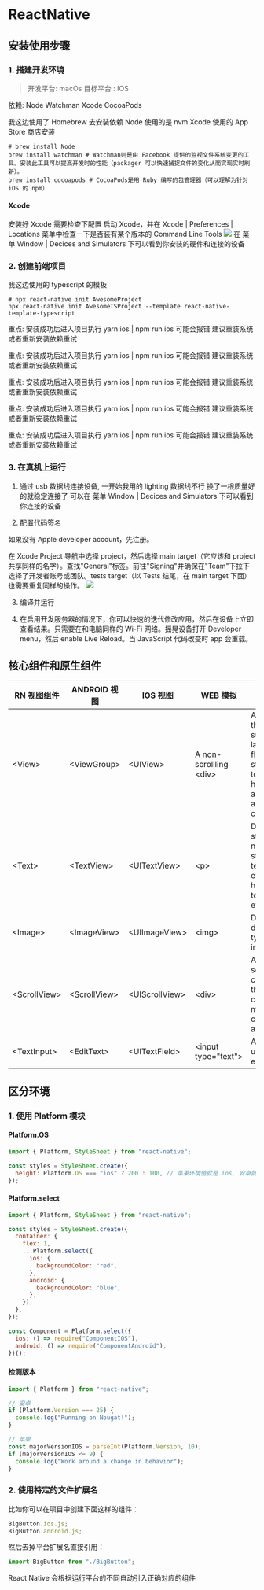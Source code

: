 # ReactNative

## 安装使用步骤

### 1. 搭建开发环境

> 开发平台: macOs 目标平台 : IOS

依赖: Node Watchman Xcode CocoaPods

我这边使用了 Homebrew 去安装依赖
Node 使用的是 nvm
Xcode 使用的 App Store 商店安装

```shell
# brew install Node
brew install watchman # Watchman则是由 Facebook 提供的监视文件系统变更的工具。安装此工具可以提高开发时的性能（packager 可以快速捕捉文件的变化从而实现实时刷新）。
brew install cocoapods # CocoaPods是用 Ruby 编写的包管理器（可以理解为针对 iOS 的 npm）
```

#### Xcode

安装好 Xcode 需要检查下配置
启动 Xcode，并在 Xcode | Preferences | Locations 菜单中检查一下是否装有某个版本的 Command Line Tools
![](~@public/javascript/React/locations.jpg)
在 菜单 Window | Decices and Simulators 下可以看到你安装的硬件和连接的设备

### 2. 创建前端项目

我这边使用的 typescript 的模板

```shell
# npx react-native init AwesomeProject
npx react-native init AwesomeTSProject --template react-native-template-typescript
```

<card-primary>重点: 安装成功后进入项目执行 yarn ios | npm run ios 可能会报错 建议重装系统或者重新安装依赖重试</card-primary>

<card-primary type="success">重点: 安装成功后进入项目执行 yarn ios | npm run ios 可能会报错 建议重装系统或者重新安装依赖重试</card-primary>

<card-primary type="warning">重点: 安装成功后进入项目执行 yarn ios | npm run ios 可能会报错 建议重装系统或者重新安装依赖重试</card-primary>

<card-primary type="danger">重点: 安装成功后进入项目执行 yarn ios | npm run ios 可能会报错 建议重装系统或者重新安装依赖重试</card-primary>

<card-primary type="info">重点: 安装成功后进入项目执行 yarn ios | npm run ios 可能会报错 建议重装系统或者重新安装依赖重试</card-primary>

### 3. 在真机上运行

1. 通过 usb 数据线连接设备, 一开始我用的 lighting 数据线不行 换了一根质量好的就稳定连接了
   可以在 菜单 Window | Decices and Simulators 下可以看到你连接的设备

2. 配置代码签名

如果没有 Apple developer account，先注册。

在 Xcode Project 导航中选择 project，然后选择 main target（它应该和 project 共享同样的名字）。查找"General"标签。前往"Signing"并确保在"Team"下拉下选择了开发者账号或团队。tests target（以 Tests 结尾，在 main target 下面）也需要重复同样的操作。
![](~@public/javascript/React/Signing.jpg)

3. 编译并运行

4. 在启用开发服务器的情况下，你可以快速的迭代修改应用，然后在设备上立即查看结果。只需要在和电脑同样的 Wi-Fi 网络。摇晃设备打开 Developer menu，然后 enable Live Reload。当 JavaScript 代码改变时 app 会重载。

## 核心组件和原生组件

| RN 视图组件   | ANDROID 视图  | IOS 视图        | WEB 模拟                | 说明                                                                                                  |
| ------------- | ------------- | --------------- | ----------------------- | ----------------------------------------------------------------------------------------------------- |
| \<View>       | \<ViewGroup>  | \<UIView>       | A non-scrollling \<div> | A container that supports layout with flexbox, style, some touch handling, and accessibility controls |
| \<Text>       | \<TextView>   | \<UITextView>   | \<p>                    | Displays, styles, and nests strings of text and even handles touch events                             |
| \<Image>      | \<ImageView>  | \<UIImageView>  | \<img>                  | Displays different types of images                                                                    |
| \<ScrollView> | \<ScrollView> | \<UIScrollView> | \<div>                  | A generic scrolling container that can contain multiple components and views                          |
| \<TextInput>  | \<EditText>   | \<UITextField>  | \<input type="text">    | Allows the user to enter text                                                                         |

## 区分环境

### 1. 使用 Platform 模块

#### Platform.OS

```js
import { Platform, StyleSheet } from "react-native";

const styles = StyleSheet.create({
  height: Platform.OS === "ios" ? 200 : 100, // 苹果环境值就是 ios, 安卓就是 android
});
```

#### Platform.select

```js
import { Platform, StyleSheet } from "react-native";

const styles = StyleSheet.create({
  container: {
    flex: 1,
    ...Platform.select({
      ios: {
        backgroundColor: "red",
      },
      android: {
        backgroundColor: "blue",
      },
    }),
  },
});

const Component = Platform.select({
  ios: () => require("ComponentIOS"),
  android: () => require("ComponentAndroid"),
})();
```

#### 检测版本

```js
import { Platform } from "react-native";

// 安卓
if (Platform.Version === 25) {
  console.log("Running on Nougat!");
}

// 苹果
const majorVersionIOS = parseInt(Platform.Version, 10);
if (majorVersionIOS <= 9) {
  console.log("Work around a change in behavior");
}
```

### 2. 使用特定的文件扩展名

比如你可以在项目中创建下面这样的组件：

```js
BigButton.ios.js;
BigButton.android.js;
```

然后去掉平台扩展名直接引用：

```js
import BigButton from "./BigButton";
```

React Native 会根据运行平台的不同自动引入正确对应的组件
